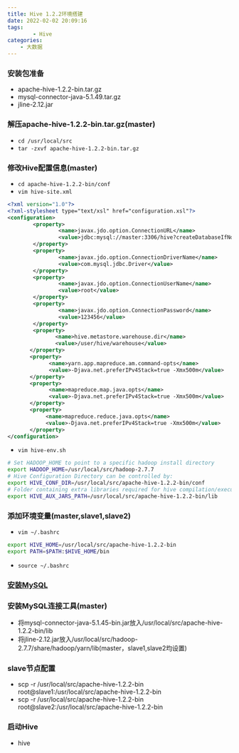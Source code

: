 ```yaml
---
title: Hive 1.2.2环境搭建
date: 2022-02-02 20:09:16
tags:
        - Hive
categories:
	- 大数据
---
```


### 安装包准备

* apache-hive-1.2.2-bin.tar.gz
* mysql-connector-java-5.1.49.tar.gz
* jline-2.12.jar

### 解压apache-hive-1.2.2-bin.tar.gz(master)

* `cd /usr/local/src`
* `tar -zxvf apache-hive-1.2.2-bin.tar.gz`

### 修改Hive配置信息(master)

* `cd apache-hive-1.2.2-bin/conf`
* `vim hive-site.xml`

```xml
<?xml version="1.0"?>
<?xml-stylesheet type="text/xsl" href="configuration.xsl"?>
<configuration>
        <property>
                <name>javax.jdo.option.ConnectionURL</name>
                <value>jdbc:mysql://master:3306/hive?createDatabaseIfNotExist=true&amp;useSSL=false</value>
        </property>
        <property>
                <name>javax.jdo.option.ConnectionDriverName</name>
                <value>com.mysql.jdbc.Driver</value>
        </property>
        <property>
                <name>javax.jdo.option.ConnectionUserName</name>
                <value>root</value>
        </property>
        <property>
                <name>javax.jdo.option.ConnectionPassword</name>
                <value>123456</value>
        </property>
        <property>
               <name>hive.metastore.warehouse.dir</name>                         
               <value>/user/hive/warehouse</value>
       </property>
       <property>
             <name>yarn.app.mapreduce.am.command-opts</name>
             <value>-Djava.net.preferIPv4Stack=true -Xmx500m</value>
       </property>
       <property>
             <name>mapreduce.map.java.opts</name>
             <value>-Djava.net.preferIPv4Stack=true -Xmx500m</value>
       </property>
       <property>
            <name>mapreduce.reduce.java.opts</name>
            <value>-Djava.net.preferIPv4Stack=true -Xmx500m</value>
       </property>
</configuration>
```

* `vim hive-env.sh`

```bash
# Set HADOOP_HOME to point to a specific hadoop install directory
export HADOOP_HOME=/usr/local/src/hadoop-2.7.7
# Hive Configuration Directory can be controlled by:
export HIVE_CONF_DIR=/usr/local/src/apache-hive-1.2.2-bin/conf
# Folder containing extra libraries required for hive compilation/execution can be controlled by:
export HIVE_AUX_JARS_PATH=/usr/local/src/apache-hive-1.2.2-bin/lib
```

### 添加环境变量(master,slave1,slave2)

* `vim ~/.bashrc`

```bash
export HIVE_HOME=/usr/local/src/apache-hive-1.2.2-bin
export PATH=$PATH:$HIVE_HOME/bin
```

* `source ~/.bashrc`

### [安装MySQL](https://zhoufeichi.com/2022/01/25/Centos-7-6安装Mysql/)

### 安装MySQL连接工具(master)

* 将mysql-connector-java-5.1.45-bin.jar放入/usr/local/src/apache-hive-1.2.2-bin/lib
* 将jline-2.12.jar放入/usr/local/src/hadoop-2.7.7/share/hadoop/yarn/lib(master，slave1,slave2均设置)

### slave节点配置

* scp -r /usr/local/src/apache-hive-1.2.2-bin root@slave1:/usr/local/src/apache-hive-1.2.2-bin
* scp -r /usr/local/src/apache-hive-1.2.2-bin root@slave2:/usr/local/src/apache-hive-1.2.2-bin

### 启动Hive

* hive
